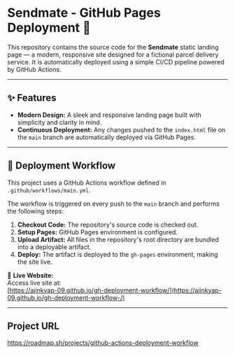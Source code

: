 # Sendmate - GitHub Pages Deployment 🚚

This repository contains the source code for the **Sendmate** static landing page — a modern, responsive site designed for a fictional parcel delivery service. It is automatically deployed using a simple CI/CD pipeline powered by GitHub Actions.

---

## ✨ Features

- **Modern Design:** A sleek and responsive landing page built with simplicity and clarity in mind.
- **Continuous Deployment:** Any changes pushed to the `index.html` file on the `main` branch are automatically deployed via GitHub Pages.

---

## 🚀 Deployment Workflow

This project uses a GitHub Actions workflow defined in `.github/workflows/main.yml`.

The workflow is triggered on every push to the `main` branch and performs the following steps:

1. **Checkout Code:** The repository's source code is checked out.
2. **Setup Pages:** GitHub Pages environment is configured.
3. **Upload Artifact:** All files in the repository's root directory are bundled into a deployable artifact.
4. **Deploy:** The artifact is deployed to the `gh-pages` environment, making the site live.

🔗 **Live Website:**  
Access live site at:  
[https://ajinkyap-09.github.io/gh-deployment-workflow/](https://ajinkyap-09.github.io/gh-deployment-workflow-/)

---



## Project URL
https://roadmap.sh/projects/github-actions-deployment-workflow
